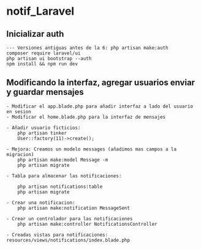 # notif_Laravel

## Inicializar auth

    --- Versiones antiguas antes de la 6: php artisan make:auth
    composer require laravel/ui
    php artisan ui bootstrap --auth
    npm install && npm run dev

## Modificando la interfaz, agregar usuarios enviar y guardar mensajes

    - Modificar el app.blade.php para añadir interfaz a lado del usuario en sesion
    - Modificar el home.blade.php para la interfaz de mensajes

    - Añadir usuario ficticios:
        php artisan tinker
        User::factory(11)->create();

    - Mejora: Creamos un modelo messages (añadimos mas campos a la migracion)
        php artisan make:model Message -m
        php artisan migrate

    - Tabla para almacenar las notificaciones:

        php artisan notifications:table
        php artisan migrate

    - Crear una notificacion:
        php artisan make:notification MessageSent

    - Crear un controlador para las notificaciones
        php artisan make:controller NotificationsController

    - Creadas vistas para notificaciones: resources/views/notifications/index.blade.php